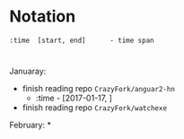 

# Notation

    :time  [start, end]      - time span



# 
Januaray:
* finish reading repo `CrazyFork/anguar2-hn`
  * :time - [2017-01-17, ]
* finish reading repo `CrazyFork/watchexe`

February:
* 


